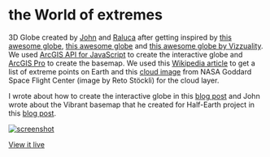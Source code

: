 # the World of extremes

3D Globe created by [John](https://www.esri.com/arcgis-blog/author/j_nelson/) and [Raluca](https://www.esri.com/arcgis-blog/author/raluca_zurich/) after getting inspired by [this awesome globe](https://www.fonterra.com/nz/en/campaign/from-here-to-everywhere.html#/home), [this awesome globe](https://www.instagram.com/p/Bt8zyI-gsqW/) and [this awesome globe by Vizzuality](https://www.half-earthproject.org/maps/). We used [ArcGIS API for JavaScript](https://developers.arcgis.com/javascript/) to create the interactive globe and [ArcGIS Pro](https://pro.arcgis.com/) to create the basemap. We used this [Wikipedia article](https://en.wikipedia.org/wiki/Extreme_points_of_Earth) to get a list of extreme points on Earth and this [cloud image](https://visibleearth.nasa.gov/view.php?id=57747) from NASA Goddard Space Flight Center (image by Reto Stöckli) for the cloud layer.

I wrote about how to create the interactive globe in this [blog post](https://www.esri.com/arcgis-blog/products/js-api-arcgis/3d-gis/interactive-3d-globe/) and John wrote about the Vibrant basemap that he created for Half-Earth project in this [blog post](https://www.esri.com/arcgis-blog/products/arcgis-pro/mapping/creating-the-half-earth-vibrant-basemap/).

[![screenshot](./utils/clouds-nasa.png)](https://ralucanicola.github.io/the-globe-of-extremes/)

[View it live](https://Jameswbsmith/world/)
